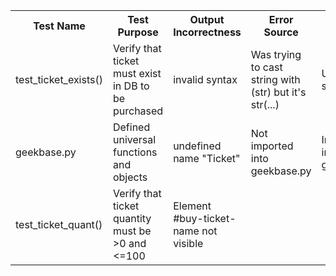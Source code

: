 <table><tbody>
<tr>
    <th>Test Name</th>
    <th>Test Purpose</th>
    <th>Output Incorrectness</th>
    <th>Error Source</th>
    <th>Fix</th>
</tr>

<tr>
    <td>test_ticket_exists()</td>
    <td>Verify that ticket must exist in DB to be purchased</td>
    <td>invalid syntax</td>
    <td>Was trying to cast string with (str) but it's str(...)</td>
    <td>Updated syntax</td>
</tr>

<tr>
    <td>geekbase.py</td>
    <td>Defined universal functions and objects</td>
    <td>undefined name "Ticket"</td>
    <td>Not imported into geekbase.py</td>
    <td>Imported into geekbase.py</td>
</tr>

<tr>
    <td>test_ticket_quant()</td>
    <td>Verify that ticket quantity must be >0 and <=100</td>
    <td>Element #buy-ticket-name not visible</td>
    <td></td>
    <td></td>
</tr>

</tbody></table>